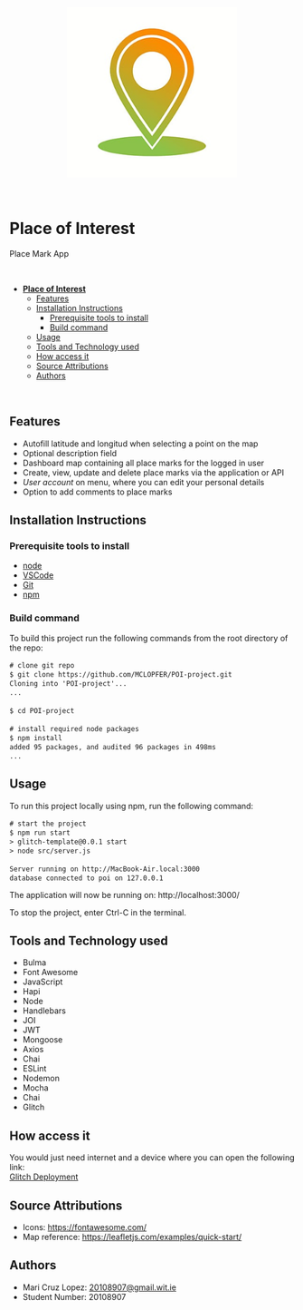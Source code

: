 
<p align="center">
  <img src="public/images/placeMark-img.jpg" width="300" height="300"/>
</p>
<br/>

# **Place of Interest** 

Place Mark App

<br/>

- [**Place of Interest**](#place-of-interest)
  - [Features](#features)
  - [Installation Instructions](#installation-instructions)
    - [Prerequisite tools to install](#prerequisite-tools-to-install)
    - [Build command](#build-command)
  - [Usage](#usage)
  - [Tools and Technology used](#tools-and-technology-used)
  - [How access it](#how-access-it)
  - [Source Attributions](#source-attributions)
  - [Authors](#authors)

<br/>

## Features

- Autofill latitude and longitud when selecting a point on the map
- Optional description field
- Dashboard map containing all place marks for the logged in user
- Create, view, update and delete place marks via the application or API
- *User account* on menu, where you can edit your personal details
- Option to add comments to place marks

## Installation Instructions

### Prerequisite tools to install
- [node](https://nodejs.org)
- [VSCode](https://code.visualstudio.com/)
- [Git](https://git-scm.com/book/en/v2/Getting-Started-Installing-Git)
- [npm](https://docs.npmjs.com/cli/v10/commands/npm-install)

### Build command
To build this project run the following commands from the root directory of the repo:
``` console
# clone git repo
$ git clone https://github.com/MCLOPFER/POI-project.git
Cloning into 'POI-project'...
...

$ cd POI-project

# install required node packages
$ npm install
added 95 packages, and audited 96 packages in 498ms
...
```

## Usage
To run this project locally using npm, run the following command:
``` console
# start the project
$ npm run start
> glitch-template@0.0.1 start
> node src/server.js

Server running on http://MacBook-Air.local:3000
database connected to poi on 127.0.0.1
```

The application will now be running on: http://localhost:3000/

To stop the project, enter Ctrl-C in the terminal.

## Tools and Technology used
- Bulma
- Font Awesome
- JavaScript
- Hapi
- Node
- Handlebars
- JOI
- JWT
- Mongoose
- Axios
- Chai
- ESLint
- Nodemon
- Mocha
- Chai
- Glitch

## How access it
You would just need internet and a device where you can open the following link: 
<br/>
[Glitch Deployment](https://secretive-same-python.glitch.me/)

## Source Attributions
- Icons: https://fontawesome.com/
- Map reference: https://leafletjs.com/examples/quick-start/

## Authors
- Mari Cruz Lopez: 20108907@gmail.wit.ie
- Student Number: 20108907